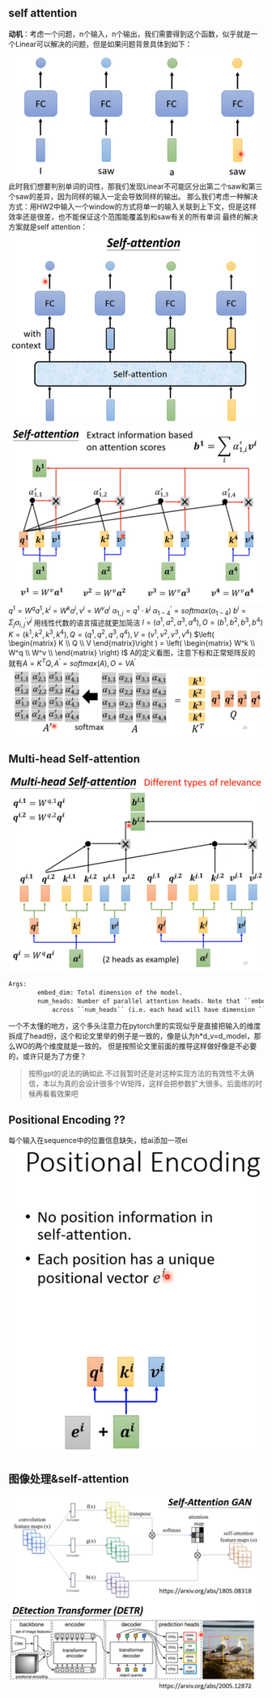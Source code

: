 ## self attention

**动机**：考虑一个问题，n个输入，n个输出，我们需要得到这个函数，似乎就是一个Linear可以解决的问题，但是如果问题背景具体到如下：
![alt text](.\pictures\s_a_p1.png)
此时我们想要判别单词的词性，那我们发现Linear不可能区分出第二个saw和第三个saw的差异，因为同样的输入一定会导致同样的输出。
那么我们考虑一种解决方式：用HW2中输入一个window的方式将单一的输入关联到上下文，但是这样效率还是很差，也不能保证这个范围能覆盖到和saw有关的所有单词
最终的解决方案就是self attention：
![alt text](.\pictures\s_a_p2.png)
![alt text](.\pictures\s_a_p3.jpg)
$q^1 = W^q a^1, k^i = W^k a^i, v^i = W^v a^i$
$\alpha _{1,j} = q^1 \cdot k^j$
$\alpha ^{'} _{1-4} = softmax(\alpha _{1-4})$
$b^i = \Sigma_j \alpha ^{'} _{i,j} v^j$
用线性代数的语言描述就更加简洁
$I = (a^1, a^2, a^3, a^4), O = (b^1, b^2, b^3, b^4)$
$K = (k^1, k^2, k^3, k^4), Q = (q^1, q^2, q^3, q^4), V = (v^1, v^2, v^3, v^4)$
$\left( \begin{matrix}
    K \\
    Q \\
    V
\end{matrix}\right ) = 
\left( \begin{matrix} 
    W^k \\
    W^q \\
    W^v \\
\end{matrix} \right) I$
A的定义看图，注意下标和正常矩阵反的
就有$A = K^T Q, A^{'} = softmax(A), O = V A^{'}$
![alt text](.\pictures\s_a_p4.png)

## Multi-head Self-attention

![alt text](.\pictures\s_a_p5.png)

```python
Args:
        embed_dim: Total dimension of the model.
        num_heads: Number of parallel attention heads. Note that ``embed_dim`` will be split
            across ``num_heads`` (i.e. each head will have dimension ``embed_dim // num_heads``).
```
一个不太懂的地方，这个多头注意力在pytorch里的实现似乎是直接把输入的维度拆成了head份，这个和论文里举的例子是一致的，像是认为h*d_v=d_model，那么WO的两个维度就是一致的。
但是按照论文里前面的推导这样做好像是不必要的，或许只是为了方便？
> 按照gpt的说法的确如此
不过我暂时还是对这种实现方法的有效性不太确信，本以为真的会设计很多个W矩阵，这样会把参数扩大很多。后面练的时候再看看效果吧

## Positional Encoding ??

每个输入在sequence中的位置信息缺失，给ai添加一项ei
![alt text](.\pictures\s_a_p6.png)

## 图像处理&self-attention

![alt text](.\pictures\s_a_p7.png)
